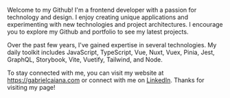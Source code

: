 Welcome to my Github! I'm a frontend developer with a passion for technology and design. I enjoy creating unique applications and experimenting with new technologies and project architectures. I encourage you to explore my Github and portfolio to see my latest projects.

Over the past few years, I've gained expertise in several technologies. My daily toolkit includes JavaScript, TypeScript, Vue, Nuxt, Vuex, Pinia, Jest, GraphQL, Storybook, Vite, Vuetify, Tailwind, and Node.

To stay connected with me, you can visit my website at https://gabrielcaiana.com or connect with me on [LinkedIn](https://www.linkedin.com/in/gabrielcaiana/). Thanks for visiting my page!
